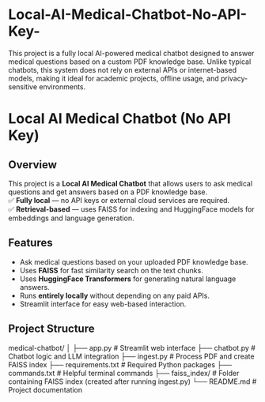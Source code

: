 # Local-AI-Medical-Chatbot-No-API-Key-
This project is a fully local AI-powered medical chatbot designed to answer medical questions based on a custom PDF knowledge base. Unlike typical chatbots, this system does not rely on external APIs or internet-based models, making it ideal for academic projects, offline usage, and privacy-sensitive environments.

# Local AI Medical Chatbot (No API Key)

## Overview
This project is a **Local AI Medical Chatbot** that allows users to ask medical questions and get answers based on a PDF knowledge base.  
✅ **Fully local** — no API keys or external cloud services are required.  
✅ **Retrieval-based** — uses FAISS for indexing and HuggingFace models for embeddings and language generation.  

## Features
- Ask medical questions based on your uploaded PDF knowledge base.  
- Uses **FAISS** for fast similarity search on the text chunks.  
- Uses **HuggingFace Transformers** for generating natural language answers.  
- Runs **entirely locally** without depending on any paid APIs.  
- Streamlit interface for easy web-based interaction.  

## Project Structure
medical-chatbot/
│
├── app.py # Streamlit web interface
├── chatbot.py # Chatbot logic and LLM integration
├── ingest.py # Process PDF and create FAISS index
├── requirements.txt # Required Python packages
├── commands.txt # Helpful terminal commands
├── faiss_index/ # Folder containing FAISS index (created after running ingest.py)
└── README.md # Project documentation
